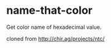 name-that-color
===============

Get color name of hexadecimal value.

cloned from http://chir.ag/projects/ntc/
